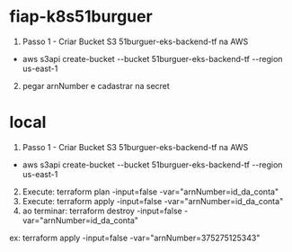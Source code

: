 # fiap-k8s51burguer

1. Passo 1 - Criar Bucket S3 51burguer-eks-backend-tf na AWS
 - aws s3api create-bucket --bucket 51burguer-eks-backend-tf --region us-east-1 
2. pegar arnNumber e cadastrar na secret



# local

1. Passo 1 - Criar Bucket S3 51burguer-eks-backend-tf na AWS
 - aws s3api create-bucket --bucket 51burguer-eks-backend-tf --region us-east-1
2. Execute: terraform plan -input=false -var="arnNumber=id_da_conta"
3. Execute: terraform apply -input=false -var="arnNumber=id_da_conta"
4. ao terminar: terraform destroy -input=false -var="arnNumber=id_da_conta"


ex:
terraform apply -input=false -var="arnNumber=375275125343"